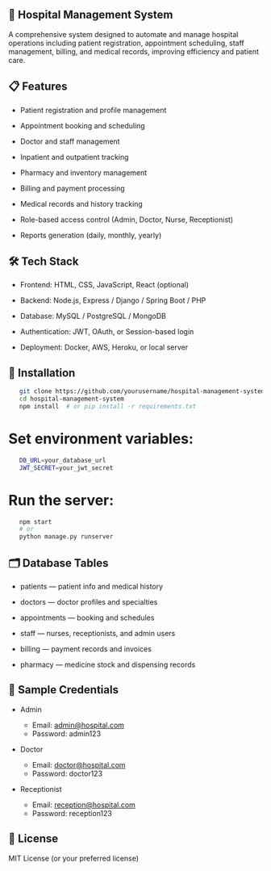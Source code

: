 ## 🏥 Hospital Management System
A comprehensive system designed to automate and manage hospital operations including patient registration, appointment scheduling, staff management, billing, and medical records, improving efficiency and patient care.

## 📋 Features
- Patient registration and profile management

- Appointment booking and scheduling

- Doctor and staff management

- Inpatient and outpatient tracking

- Pharmacy and inventory management

- Billing and payment processing

- Medical records and history tracking

- Role-based access control (Admin, Doctor, Nurse, Receptionist)

- Reports generation (daily, monthly, yearly)

## 🛠 Tech Stack
- Frontend: HTML, CSS, JavaScript, React (optional)

- Backend: Node.js, Express / Django / Spring Boot / PHP

- Database: MySQL / PostgreSQL / MongoDB

- Authentication: JWT, OAuth, or Session-based login

- Deployment: Docker, AWS, Heroku, or local server

## 🔧 Installation
```bash
   git clone https://github.com/yourusername/hospital-management-system.git
   cd hospital-management-system
   npm install  # or pip install -r requirements.txt
```
# Set environment variables:
```bash
   DB_URL=your_database_url
   JWT_SECRET=your_jwt_secret
```
# Run the server:
```bash
   npm start
   # or
   python manage.py runserver
```
## 🗂 Database Tables
- patients — patient info and medical history

- doctors — doctor profiles and specialties

- appointments — booking and schedules

- staff — nurses, receptionists, and admin users

- billing — payment records and invoices

- pharmacy — medicine stock and dispensing records

## 👤 Sample Credentials
- Admin
   - Email: admin@hospital.com
   - Password: admin123

- Doctor
   - Email: doctor@hospital.com
   - Password: doctor123

- Receptionist
   - Email: reception@hospital.com
   - Password: reception123

## 📄 License
MIT License (or your preferred license)
